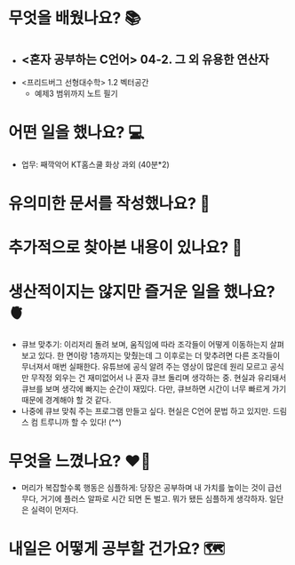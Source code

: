 # 무엇을 배웠나요? 📚
- <혼자 공부하는 C언어> 04-2. 그 외 유용한 연산자
    - 
- <프리드버그 선형대수학> 1.2 벡터공간
    - 예제3 범위까지 노트 필기

# 어떤 일을 했나요? 💻
- 업무: 째깍악어 KT홈스쿨 화상 과외 (40분*2)

# 유의미한 문서를 작성했나요? 📝

# 추가적으로 찾아본 내용이 있나요? 🌊

# 생산적이지는 않지만 즐거운 일을 했나요? 🫀
- 큐브 맞추기: 이리저리 돌려 보며, 움직임에 따라 조각들이 어떻게 이동하는지 살펴보고 있다. 한 면이랑 1층까지는 맞췄는데 그 이후로는 더 맞추려면 다른 조각들이 무너져서 매번 실패한다. 유튜브에 공식 알려 주는 영상이 많은데 원리 모르고 공식만 무작정 외우는 건 재미없어서 나 혼자 큐브 돌리며 생각하는 중. 현실과 유리돼서 큐브를 보며 생각에 빠지는 순간이 재밌다. 다만, 큐브하면 시간이 너무 빠르게 가기 때문에 경계해야 할 것 같다.
- 나중에 큐브 맞춰 주는 프로그램 만들고 싶다. 현실은 C언어 문법 하고 있지만. 드림스 컴 트루니까 할 수 있다! (^^)

# 무엇을 느꼈나요? ❤️‍🔥
- 머리가 복잡할수록 행동은 심플하게: 당장은 공부하며 내 가치를 높이는 것이 급선무다, 거기에 플러스 알파로 시간 되면 돈 벌고. 뭐가 됐든 심플하게 생각하자. 일단은 실력이 먼저다.

# 내일은 어떻게 공부할 건가요? 🗺